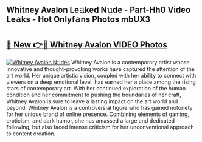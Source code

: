 ## Whitney Avalon Le𝚊ked N𝚞de - Part-Hh0 Video Le𝚊ks - Hot Onlyf𝚊ns Photos mbUX3

# <h2><a href="http://ab27876.deff.icu/?id=Whitney+Avalon">🔗 New 👉🔴 Whitney Avalon VIDEO Photos</a></h2>

[![Whitney Avalon N𝚞des](https://i.imgur.com/rIISA9y.gif)](http://ab27876.deff.icu/?id=Whitney+Avalon)
Whitney Avalon is a contemporary artist whose innovative and thought-provoking works have captured the attention of the art world. Her unique artistic vision, coupled with her ability to connect with viewers on a deep emotional level, has earned her a place among the rising stars of contemporary art. With her continued exploration of the human condition and her commitment to pushing the boundaries of her craft, Whitney Avalon is sure to leave a lasting impact on the art world and beyond. Whitney Avalon is a controversial figure who has gained notoriety for her unique brand of online presence. Combining elements of gaming, eroticism, and dark humor, she has amassed a large and dedicated following, but also faced intense criticism for her unconventional approach to content creation.
